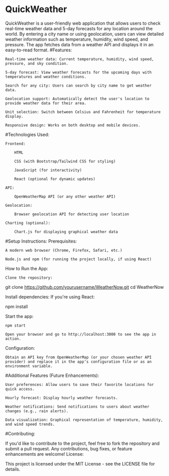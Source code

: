 # QuickWeather
QuickWeather is a user-friendly web application that allows users to check real-time weather data and 5-day forecasts for any location around the world. By entering a city name or using geolocation, users can view detailed weather information such as temperature, humidity, wind speed, and pressure. The app fetches data from a weather API and displays it in an easy-to-read format.
#Features:

    Real-time weather data: Current temperature, humidity, wind speed, pressure, and sky condition.

    5-day forecast: View weather forecasts for the upcoming days with temperatures and weather conditions.

    Search for any city: Users can search by city name to get weather data.

    Geolocation support: Automatically detect the user's location to provide weather data for their area.

    Unit selection: Switch between Celsius and Fahrenheit for temperature display.

    Responsive design: Works on both desktop and mobile devices.

#Technologies Used:

    Frontend:

        HTML

        CSS (with Bootstrap/Tailwind CSS for styling)

        JavaScript (for interactivity)

        React (optional for dynamic updates)

    API:

        OpenWeatherMap API (or any other weather API)

    Geolocation:

        Browser geolocation API for detecting user location

    Charting (optional):

        Chart.js for displaying graphical weather data

#Setup Instructions:
Prerequisites:

    A modern web browser (Chrome, Firefox, Safari, etc.)

    Node.js and npm (for running the project locally, if using React)

How to Run the App:

    Clone the repository:

git clone https://github.com/yourusername/WeatherNow.git
cd WeatherNow

Install dependencies: If you're using React:

npm install

Start the app:

    npm start

    Open your browser and go to http://localhost:3000 to see the app in action.

Configuration:

    Obtain an API key from OpenWeatherMap (or your chosen weather API provider) and replace it in the app’s configuration file or as an environment variable.

#Additional Features (Future Enhancements):

    User preferences: Allow users to save their favorite locations for quick access.

    Hourly forecast: Display hourly weather forecasts.

    Weather notifications: Send notifications to users about weather changes (e.g., rain alerts).

    Data visualization: Graphical representation of temperature, humidity, and wind speed trends.

#Contributing:

If you'd like to contribute to the project, feel free to fork the repository and submit a pull request. Any contributions, bug fixes, or feature enhancements are welcome!
License:

This project is licensed under the MIT License - see the LICENSE file for details.
